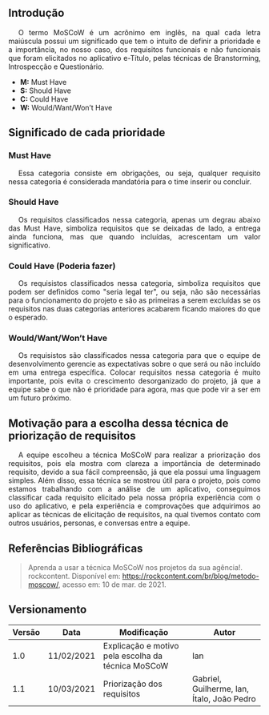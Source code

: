 ## Introdução

<p style="text-indent: 20px; text-align: justify">
O termo MoSCoW é um acrônimo em inglês, na qual cada letra maiúscula possui um significado que tem o intuito de definir a prioridade e a importância, no nosso caso, dos requisitos funcionais e não funcionais que foram elicitados no aplicativo e-Título, pelas técnicas de Branstorming, Introspecção e Questionário.
</p>

- **M:** Must Have
- **S:** Should Have
- **C:** Could Have
- **W:** Would/Want/Won’t Have

## Significado de cada prioridade

### Must Have

<p style="text-indent: 20px; text-align: justify">
Essa categoria consiste em obrigações, ou seja, qualquer requisito nessa categoria é considerada mandatória para o time inserir ou concluir.
</p>

### Should Have

<p style="text-indent: 20px; text-align: justify">
Os requisitos classificados nessa categoria, apenas um degrau abaixo das Must Have, simboliza requisitos que se deixadas de lado, a entrega ainda funciona, mas que quando incluídas, acrescentam um valor significativo.
</p>

### Could Have (Poderia fazer)

<p style="text-indent: 20px; text-align: justify">
Os requisistos classificados nessa categoria, simboliza requisitos que podem ser definidos como "seria legal ter", ou seja, não são necessárias para o funcionamento do projeto e são as primeiras a serem excluídas se os requisitos nas duas categorias anteriores acabarem ficando maiores do que o esperado.
</p>

### Would/Want/Won’t Have

<p style="text-indent: 20px; text-align: justify">
Os requisistos são classificados nessa categoria para que o equipe de desenvolvimento gerencie as expectativas sobre o que será ou não incluído em uma entrega específica. Colocar requisitos nessa categoria é muito importante, pois evita o crescimento desorganizado do projeto, já que a equipe sabe o que não é prioridade para agora, mas que pode vir a ser em um futuro próximo.
</p>

## Motivação para a escolha dessa técnica de priorização de requisitos

<p style="text-indent: 20px; text-align: justify">
A equipe escolheu a técnica MoSCoW para realizar a priorização dos requisitos, pois ela mostra com clareza a importância de determinado requisito, devido a sua fácil compreensão, já que ela possui uma linguagem simples. Além disso, essa técnica se mostrou útil para o projeto, pois como estamos trabalhando com a análise de um aplicativo, conseguimos classificar cada requisito elicitado pela nossa própria experiência com o uso do aplicativo, e pela experiência e comprovações que adquirimos ao aplicar as técnicas de elicitação de requisitos, na qual tivemos contato com outros usuários, personas, e conversas entre a equipe.
</p>

<!-- ## Requisitos

| Número | Requisito | Prioridade |
|:--:|--|--| -->



## Referências Bibliográficas
>Aprenda a usar a técnica MoSCoW nos projetos da sua agência!. rockcontent. Disponível em: https://rockcontent.com/br/blog/metodo-moscow/, acesso em: 10 de mar. de 2021.

## Versionamento
| Versão | Data | Modificação | Autor |
|--|--|--|--|
| 1.0 | 11/02/2021 | Explicação e motivo pela escolha da técnica MoSCoW | Ian |
| 1.1 | 10/03/2021 | Priorização dos requisitos | Gabriel, Guilherme, Ian, Ítalo, João Pedro |